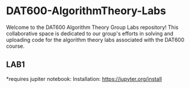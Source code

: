 # DAT600-AlgorithmTheory-Labs 

Welcome to the DAT600 Algorithm Theory Group Labs repository! This collaborative space is dedicated to our group's efforts in solving and uploading code for the algorithm theory labs associated with the DAT600 course. 


## LAB1
*requires jupiter notebook: Installation: https://jupyter.org/install

